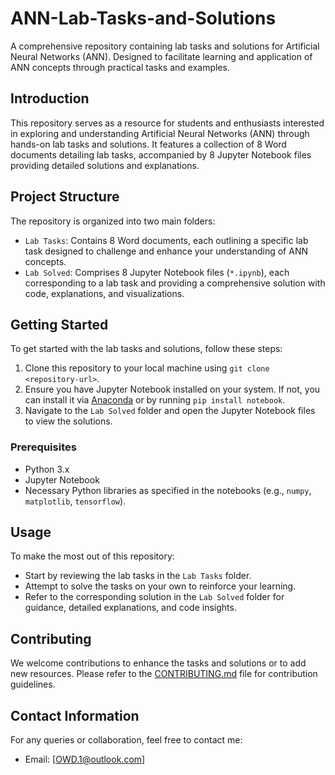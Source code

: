 # ANN-Lab-Tasks-and-Solutions

A comprehensive repository containing lab tasks and solutions for Artificial Neural Networks (ANN). Designed to facilitate learning and application of ANN concepts through practical tasks and examples.

## Introduction

This repository serves as a resource for students and enthusiasts interested in exploring and understanding Artificial Neural Networks (ANN) through hands-on lab tasks and solutions. It features a collection of 8 Word documents detailing lab tasks, accompanied by 8 Jupyter Notebook files providing detailed solutions and explanations.

## Project Structure

The repository is organized into two main folders:

- `Lab Tasks`: Contains 8 Word documents, each outlining a specific lab task designed to challenge and enhance your understanding of ANN concepts.
- `Lab Solved`: Comprises 8 Jupyter Notebook files (`*.ipynb`), each corresponding to a lab task and providing a comprehensive solution with code, explanations, and visualizations.

## Getting Started

To get started with the lab tasks and solutions, follow these steps:

1. Clone this repository to your local machine using `git clone <repository-url>`.
2. Ensure you have Jupyter Notebook installed on your system. If not, you can install it via [Anaconda](https://www.anaconda.com/products/distribution) or by running `pip install notebook`.
3. Navigate to the `Lab Solved` folder and open the Jupyter Notebook files to view the solutions.

### Prerequisites

- Python 3.x
- Jupyter Notebook
- Necessary Python libraries as specified in the notebooks (e.g., `numpy`, `matplotlib`, `tensorflow`).

## Usage

To make the most out of this repository:

- Start by reviewing the lab tasks in the `Lab Tasks` folder.
- Attempt to solve the tasks on your own to reinforce your learning.
- Refer to the corresponding solution in the `Lab Solved` folder for guidance, detailed explanations, and code insights.

## Contributing

We welcome contributions to enhance the tasks and solutions or to add new resources. Please refer to the [CONTRIBUTING.md](CONTRIBUTING.md) file for contribution guidelines.


## Contact Information

For any queries or collaboration, feel free to contact me:

- Email: [OWD.1@outlook.com]
